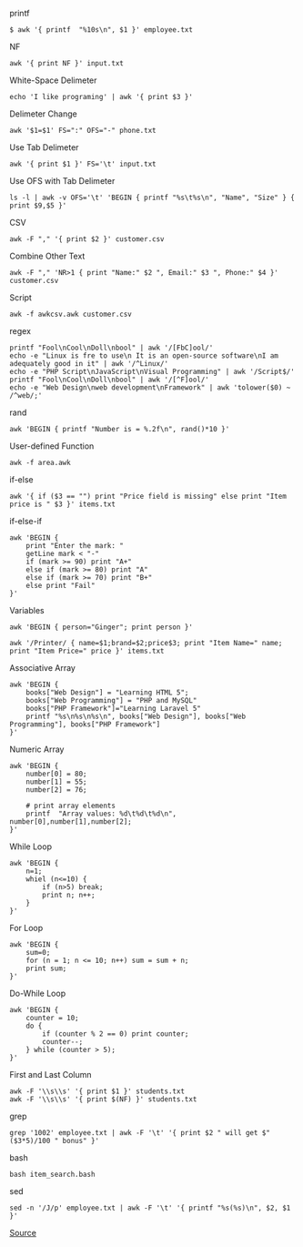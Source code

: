 printf
```
$ awk '{ printf  "%10s\n", $1 }' employee.txt
```

NF
```
awk '{ print NF }' input.txt
```

White-Space Delimeter
```
echo 'I like programing' | awk '{ print $3 }'
```

Delimeter Change
```
awk '$1=$1' FS=":" OFS="-" phone.txt
```

Use Tab Delimeter
```
awk '{ print $1 }' FS='\t' input.txt
```

Use OFS with Tab Delimeter
```
ls -l | awk -v OFS='\t' 'BEGIN { printf "%s\t%s\n", "Name", "Size" } { print $9,$5 }'
```

CSV
```
awk -F "," '{ print $2 }' customer.csv
```

Combine Other Text
```
awk -F "," 'NR>1 { print "Name:" $2 ", Email:" $3 ", Phone:" $4 }' customer.csv
```

Script
```
awk -f awkcsv.awk customer.csv
```

regex
```
printf "Fool\nCool\nDoll\nbool" | awk '/[FbC]ool/'
echo -e "Linux is fre to use\n It is an open-source software\nI am adequately good in it" | awk '/^Linux/'
echo -e "PHP Script\nJavaScript\nVisual Programming" | awk '/Script$/'
printf "Fool\nCool\nDoll\nbool" | awk '/[^F]ool/'
echo -e "Web Design\nweb development\nFramework" | awk 'tolower($0) ~ /^web/;'
```

rand
```
awk 'BEGIN { printf "Number is = %.2f\n", rand()*10 }'
```

User-defined Function
```
awk -f area.awk
```

if-else
```
awk '{ if ($3 == "") print "Price field is missing" else print "Item price is " $3 }' items.txt

```
if-else-if
```
awk 'BEGIN {
    print "Enter the mark: "
    getLine mark < "-"
    if (mark >= 90) print "A+"
    else if (mark >= 80) print "A"
    else if (mark >= 70) print "B+"
    else print "Fail"
}'
```

Variables
```
awk 'BEGIN { person="Ginger"; print person }'
```
```
awk '/Printer/ { name=$1;brand=$2;price$3; print "Item Name=" name; print "Item Price=" price }' items.txt
```

Associative Array
```
awk 'BEGIN {
    books["Web Design"] = "Learning HTML 5";
    books["Web Programming"] = "PHP and MySQL"
    books["PHP Framework"]="Learning Laravel 5"
    printf "%s\n%s\n%s\n", books["Web Design"], books["Web Programming"], books["PHP Framework"]
}'
```
Numeric Array
```
awk 'BEGIN {
	number[0] = 80;
	number[1] = 55;
	number[2] = 76;

	# print array elements
	printf  "Array values: %d\t%d\t%d\n", number[0],number[1],number[2];
}'
```

While Loop
```
awk 'BEGIN {
    n=1;
    whiel (n<=10) {
        if (n>5) break;
        print n; n++;
    }
}'
```
For Loop
```
awk 'BEGIN {
    sum=0;
    for (n = 1; n <= 10; n++) sum = sum + n;
    print sum;
}'
```
Do-While Loop
```
awk 'BEGIN {
    counter = 10;
    do {
        if (counter % 2 == 0) print counter;
        counter--;
    } while (counter > 5);
}'
```

First and Last Column
```
awk -F '\\s\\s' '{ print $1 }' students.txt
awk -F '\\s\\s' '{ print $(NF) }' students.txt
```

grep
```
grep '1002' employee.txt | awk -F '\t' '{ print $2 " will get $" ($3*5)/100 " bonus" }' 
```

bash
```
bash item_search.bash
```

sed
```
sed -n '/J/p' employee.txt | awk -F '\t' '{ printf "%s(%s)\n", $2, $1 }'
```

[Source](https://linuxhint.com/20_awk_examples/)
